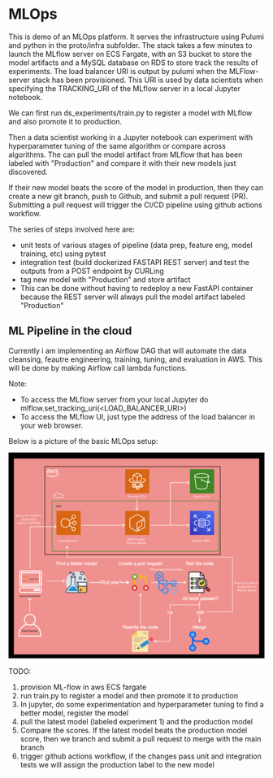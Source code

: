 # MLOps 

This is demo of an MLOps platform. It serves the infrastructure using Pulumi and python in the proto/infra subfolder.
The stack takes a few minutes to launch the MLflow server on ECS Fargate, with an S3 bucket to store the model artifacts and a MySQL database on RDS to store track the results of experiments. The load balancer URI is output by pulumi when the MLFlow-server stack has been provisioned. This URI is used by data scientists when specifying the TRACKING_URI of the MLflow server in a local Jupyter notebook.

We can first run ds_experiments/train.py to register a model with MLflow and also promote it to production.

Then a data scientist working in a Jupyter notebook can experiment with hyperparameter tuning of the same algorithm or compare across algorithms. The can pull the model artifact from MLflow that has been labeled with "Production" and compare it with their new models just discovered.

If their new model beats the score of the model in production, then they can create a new git branch, push to Github, and submit a pull request (PR). Submitting a pull request will trigger the CI/CD pipeline using github actions workflow. 

The series of steps involved here are:
- unit tests of various stages of pipeline (data prep, feature eng, model training, etc) using pytest
- integration test (build dockerized FASTAPI REST server) and test the outputs from a POST endpoint by CURLing
- tag new model with "Production" and store artifact
- This can be done without having to redeploy a new FastAPI container because the REST server will always pull the model artifact labeled "Production"



## ML Pipeline in the cloud
Currently i am implementing an Airflow DAG that will automate the data cleansing, feautre engineering, training, tuning, and evaluation in AWS. This will be done by making Airflow call lambda functions.


Note: 
- To access the MLflow server from your local Jupyter do mlflow.set_tracking_uri(<LOAD_BALANCER_URI>)
- To access the MLflow UI, just type the address of the load balancer in your web browser.

Below is a picture of the basic MLOps setup:

![MLOps platform](mlops.png)


TODO:
1. provision ML-flow in aws ECS fargate
2. run train.py to register a model and then promote it to production
3. In jupyter, do some experimentation and hyperparameter tuning to find a better model, register the model
4. pull the latest model (labeled experiment 1) and the production model 
5. Compare the scores. If the latest model beats the production model score, then we branch and submit a pull request to merge with the main branch
6. trigger github actions workflow, if the changes pass unit and integration tests we will assign the production label to the new model
